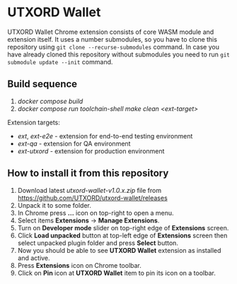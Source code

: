 # UTXORD Wallet

UTXORD Wallet Chrome extension consists of core WASM module and extension itself. It uses a number submodules, so you
have to  clone this repository using ```git clone --recurse-submodules``` command. In case you have already cloned this
repository without submodules you need to run ```git submodule update --init``` command.

## Build sequence
1) *docker compose build*
2) *docker compose run toolchain-shell make clean \<ext-target\>*

Extension targets:
- *ext*, *ext-e2e* - extension for end-to-end testing environment
- *ext-qa* - extension for QA environment
- *ext-utxord* - extension for production environment

## How to install it from this repository

1) Download latest *utxord-wallet-v1.0.x.zip*
 file from https://github.com/UTXORD/utxord-wallet/releases
2) Unpack it to some folder.
3) In Chrome press **...** icon on top-right to open a menu.
4) Select items **Extensions** -> **Manage Extensions**.
5) Turn on **Developer mode** slider on top-right edge of **Extensions** screen.
6) Click **Load unpacked** button at top-left edge of  **Extensions** screen then select unpacked plugin folder
   and press **Select** button.
7) Now you should be able to see **UTXORD Wallet** extension as installed and active.
8) Press **Extensions** icon on Chrome toolbar.
9) Click on **Pin** icon at **UTXORD Wallet** item to pin its icon on a toolbar.
